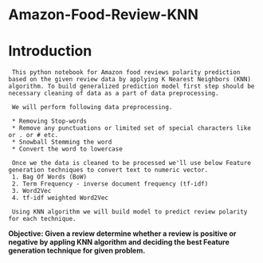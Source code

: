 # Amazon-Food-Review-KNN

# Introduction  
     This python notebook for Amazon food reviews polarity prediction based on the given review data by applying K Nearest Neighbors (KNN) algorithm. To build generalized prediction model first step should be necessary cleaning of data as a part of data preprocessing.    
        
     We will perform following data preprocessing.    
        
     * Removing Stop-words   
     * Remove any punctuations or limited set of special characters like   or . or # etc.   
     * Snowball Stemming the word    
     * Convert the word to lowercase   
         
     Once we the data is cleaned to be processed we'll use below Feature generation techniques to convert text to numeric vector.   
     1. Bag Of Words (BoW)   
     2. Term Frequency - inverse document frequency (tf-idf)   
     3. Word2Vec   
     4. tf-idf weighted Word2Vec   
        
     Using KNN algorithm we will build model to predict review polarity for each technique.    
        
 __Objective: Given a review determine whether a review is positive or negative  by appling KNN algorithm and deciding the best Feature generation technique for given problem.__
       
